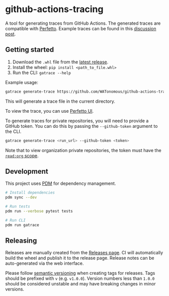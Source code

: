 # github-actions-tracing

A tool for generating traces from GitHub Actions.
The generated traces are compatible with [Perfetto](https://ui.perfetto.dev/).
Example traces can be found in this [discussion post](https://github.com/WATonomous/github-actions-tracing/discussions/13).

## Getting started

1. Download the `.whl` file from the [latest release](https://github.com/WATonomous/github-actions-tracing/releases/latest).
2. Install the wheel: `pip install <path_to_file.whl>`
3. Run the CLI: `gatrace --help`

Example usage:

```bash
gatrace generate-trace https://github.com/WATonomous/github-actions-tracing/actions/runs/11205960644
```

This will generate a trace file in the current directory.

To view the trace, you can use [Perfetto UI](https://ui.perfetto.dev/).

To generate traces for private repositories, you will need to provide a GitHub token. You can do this by passing the `--github-token` argument to the CLI.

```bash
gatrace generate-trace <run_url> --github-token <token>
```

Note that to view organization private repositories, the token must have the [`read:org` scope](https://docs.github.com/en/authentication/keeping-your-account-and-data-secure/managing-your-personal-access-tokens#types-of-personal-access-tokens).

## Development

This project uses [PDM](https://pdm-project.org/) for dependency management.

```bash
# Install dependencies
pdm sync --dev

# Run tests
pdm run --verbose pytest tests

# Run CLI
pdm run gatrace
```

## Releasing

Releases are manually created from the [Releases page](https://github.com/WATonomous/github-actions-tracing/releases).
CI will automatically build the wheel and publish it to the release page.
Release notes can be auto-generated via the web interface.

Please follow [semantic versioning](https://semver.org/) when creating tags for releases.
Tags should be prefixed with `v` (e.g. `v1.0.0`).
Version numbers less than `1.0.0` should be considered unstable and may have breaking changes in minor versions.
